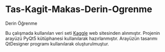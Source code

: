 # Tas-Kagit-Makas-Derin-Ogrenme
Derin Öğrenme

Bu çalışmada kullanılan veri seti [Kaggle](https://www.kaggle.com/datasets/drgfreeman/rockpaperscissors) web sitesinden alınmıştır.
Projenin arayüzü PyQt5 kütüphanesi kullanılarak hazırlanmıştır. Arayüzün tasarımı QtDesigner programı kullanılarak oluşturulmuştur.
